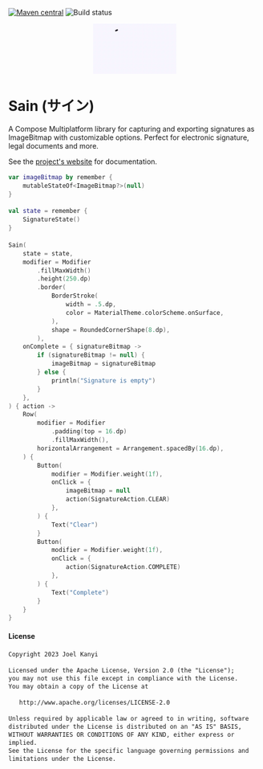 [![Maven central](https://img.shields.io/maven-central/v/io.github.joelkanyi/sain.svg)](https://search.maven.org/artifact/io.github.joelkanyi/sain) ![Build status](https://github.com/joelkanyi/sain/actions/workflows/build.yml/badge.svg)

<p align="center"><img src="demo/sain.gif" alt="Sign" height="100px"></p>

# Sain (サイン)

A Compose Multiplatform library for capturing and exporting signatures as ImageBitmap with customizable options. Perfect
for electronic signature, legal documents and more.

See the [project's website](https://joelkanyi.github.io/sain/) for documentation.

```kotlin
var imageBitmap by remember {
    mutableStateOf<ImageBitmap?>(null)
}

val state = remember {
    SignatureState()
}

Sain(
    state = state,
    modifier = Modifier
        .fillMaxWidth()
        .height(250.dp)
        .border(
            BorderStroke(
                width = .5.dp,
                color = MaterialTheme.colorScheme.onSurface,
            ),
            shape = RoundedCornerShape(8.dp),
        ),
    onComplete = { signatureBitmap ->
        if (signatureBitmap != null) {
            imageBitmap = signatureBitmap
        } else {
            println("Signature is empty")
        }
    },
) { action ->
    Row(
        modifier = Modifier
            .padding(top = 16.dp)
            .fillMaxWidth(),
        horizontalArrangement = Arrangement.spacedBy(16.dp),
    ) {
        Button(
            modifier = Modifier.weight(1f),
            onClick = {
                imageBitmap = null
                action(SignatureAction.CLEAR)
            },
        ) {
            Text("Clear")
        }
        Button(
            modifier = Modifier.weight(1f),
            onClick = {
                action(SignatureAction.COMPLETE)
            },
        ) {
            Text("Complete")
        }
    }
}
```

#### License

```
Copyright 2023 Joel Kanyi

Licensed under the Apache License, Version 2.0 (the "License");
you may not use this file except in compliance with the License.
You may obtain a copy of the License at

   http://www.apache.org/licenses/LICENSE-2.0

Unless required by applicable law or agreed to in writing, software
distributed under the License is distributed on an "AS IS" BASIS,
WITHOUT WARRANTIES OR CONDITIONS OF ANY KIND, either express or implied.
See the License for the specific language governing permissions and
limitations under the License.
```
